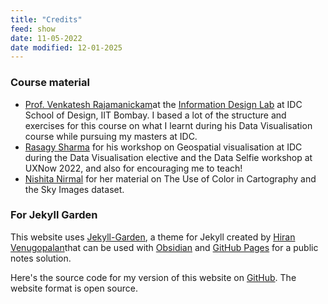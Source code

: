 ```yaml
---
title: "Credits"
feed: show
date: 11-05-2022
date modified: 12-01-2025
---
```

### Course material

- [Prof. Venkatesh Rajamanickam](https://www.idc.iitb.ac.in/people/faculty/venkatesh-rajamanickam)at the [Information Design Lab](https://info-design-lab.github.io/) at IDC School of Design, IIT Bombay. I based a lot of the structure and exercises for this course on what I learnt during his Data Visualisation course while pursuing my masters at IDC.
- [Rasagy Sharma](https://rasagy.in/) for his workshop on Geospatial visualisation at IDC during the Data Visualisation elective and the Data Selfie workshop at UXNow 2022, and also for encouraging me to teach!
- [Nishita Nirmal](https://www.linkedin.com/in/nishita-nirmal/?originalSubdomain=in) for her material on The Use of Color in Cartography and the Sky Images dataset.

### For Jekyll Garden

This website uses [Jekyll-Garden](https://github.com/Jekyll-Garden/jekyll-garden.github.io), a theme for Jekyll created by [Hiran Venugopalan](https://github.com/hfactor)that can be used with [Obsidian](https://obsidian.md/) and [GitHub Pages](https://pages.github.com/) for a public notes solution.

Here's the source code for my version of this website on [GitHub](https://github.com/gyanl/dv). The website format is open source.